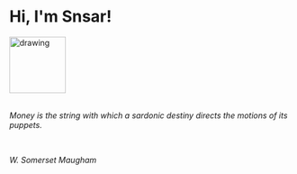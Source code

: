 <h1>Hi, I'm Snsar!</h1> <img src="https://acegif.com/wp-content/uploads/2021/4fh5wi/pepefrg-21.gif" alt="drawing"  height = "100"/> <br> <br> <p><i>Money is the string with which a sardonic destiny directs the motions of its puppets.</i></p> <br> <p><i>W. Somerset Maugham</i></p>